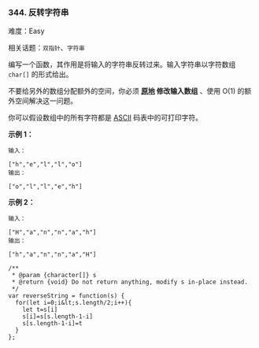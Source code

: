 ### 344. 反转字符串

难度：Easy

相关话题：`双指针`、`字符串`

编写一个函数，其作用是将输入的字符串反转过来。输入字符串以字符数组  `char[]`  的形式给出。



不要给另外的数组分配额外的空间，你必须 **[原地](https://baike.baidu.com/item/原地算法)
修改输入数组** 、使用 O(1) 的额外空间解决这一问题。



你可以假设数组中的所有字符都是 [ASCII](https://baike.baidu.com/item/ASCII)
 码表中的可打印字符。







 **示例 1：** 





```
输入：

["h","e","l","l","o"]
输出：

["o","l","l","e","h"]

```

 **示例 2：** 





```
输入：

["H","a","n","n","a","h"]
输出：

["h","a","n","n","a","H"]
```


```
/**
 * @param {character[]} s
 * @return {void} Do not return anything, modify s in-place instead.
 */
var reverseString = function(s) {
  for(let i=0;i&lt;s.length/2;i++){
    let t=s[i]
    s[i]=s[s.length-1-i]
    s[s.length-1-i]=t
  }
};



```
